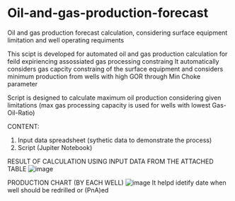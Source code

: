 # Oil-and-gas-production-forecast
Oil and gas production forecast calculation, considering surface equipment limitation and well operating requiments

This scipt is developed for automated oil and gas production calculation for feild expiriencing assossiated gas processing constraing
It automatically considers gas capcity constraing of the surface equipment 
and considers minimum production from wells with high GOR through Min Choke parameter

Script is designed to calculate maximum oil production considering given limitations (max gas processing capacity is used for wells with lowest Gas-Oil-Ratio)

CONTENT:
1) Input data spreadsheet (sythetic data to demonstrate the process)
2) Script (Jupiter Notebook)




RESULT OF CALCULATION USING INPUT DATA FROM THE ATTACHED TABLE
![image](https://user-images.githubusercontent.com/112522254/229304697-ef68a860-ec1e-4019-b958-ac81b4c3067e.png)




PRODUCTION CHART (BY EACH WELL)	
![image](https://user-images.githubusercontent.com/112522254/229304356-f196ab90-5d12-4476-b4b2-b094afa71907.png)
It helpd idetify date when well should be redrilled or (PnA)ed
